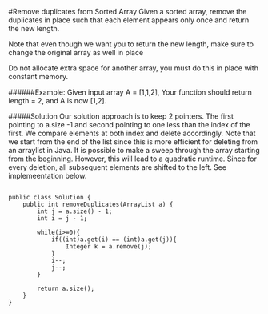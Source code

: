 #Remove duplicates from Sorted Array
Given a sorted array, remove the duplicates in place such that each element appears only once and return the new length.

Note that even though we want you to return the new length, make sure to change the original array as well in place

Do not allocate extra space for another array, you must do this in place with constant memory.


######Example: 
Given input array A = [1,1,2],
Your function should return length = 2, and A is now [1,2].

#####Solution
Our solution approach is to keep 2 pointers. The first pointing to a.size -1 and second pointing to one less than the index
of the first. We compare elements at both index and delete accordingly. Note that we start from the end of the list since
this is more efficient for deleting from an arraylist in Java. It is possible to make a sweep through the array starting from the beginning. However, this will lead to a quadratic runtime. Since for every deletion, all subsequent elements are shifted to the left.
See implemeentation below.
<pre>
<code>
public class Solution {
	public int removeDuplicates(ArrayList<Integer> a) {
	    int j = a.size() - 1;
	    int i = j - 1;
	    
	    while(i>=0){
	        if((int)a.get(i) == (int)a.get(j)){
	            Integer k = a.remove(j);
	        }
	        i--;
	        j--;
	    }
	    
	    return a.size();
	}
}
</code>
</pre>
